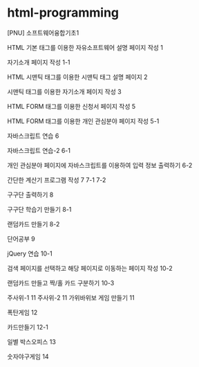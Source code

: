 # html-programming
[PNU] 소프트웨어융합기초1

HTML 기본 태그를 이용한 자유소프트웨어 설명 페이지 작성 1

자기소개 페이지 작성 1-1

HTML 시맨틱 태그를 이용한 시맨틱 태그 설명 페이지 2

시맨틱 태그를 이용한 자기소개 페이지 작성 3

HTML FORM 태그를 이용한 신청서 페이지 작성 5

HTML FORM 태그를 이용한 개인 관심분야 페이지 작성 5-1

자바스크립트 연습 6

자바스크립트 연습-2 6-1

개인 관심분야 페이지에 자바스크립트를 이용하여 입력 정보 출력하기 6-2

간단한 계산기 프로그램 작성 7 7-1 7-2

구구단 출력하기 8

구구단 학습기 만들기 8-1

랜덤카드 만들기 8-2

단어공부 9

jQuery 연습 10-1

검색 페이지를 선택하고 해당 페이지로 이동하는 페이지 작성 10-2

랜덤카드 만들고 짝/홀 카드 구분하기 10-3

주사위-1 11
주사위-2 11
가위바위보 게임 만들기 11

폭탄게임 12

카드만들기 12-1

일별 박스오피스 13

숫자야구게임 14
